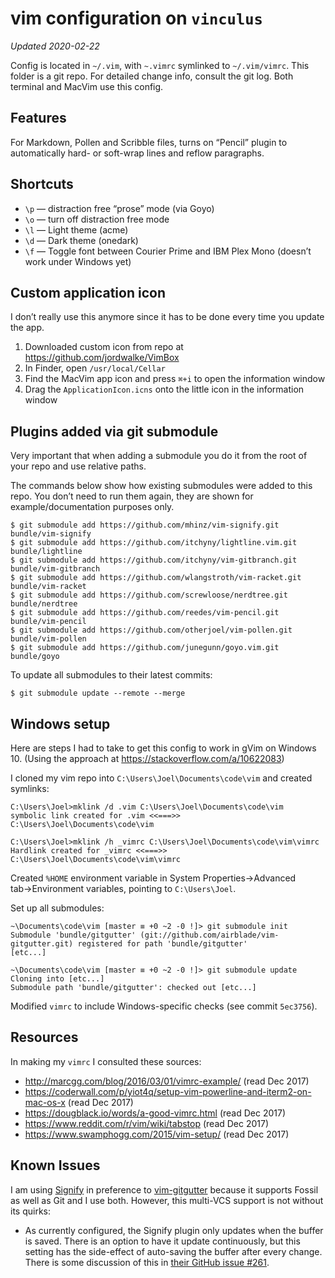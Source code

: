# vim configuration on `vinculus`

*Updated 2020-02-22*

Config is located in `~/.vim`, with `~.vimrc` symlinked to `~/.vim/vimrc`.
This folder is a git repo. For detailed change info, consult the git log.
Both terminal and MacVim use this config.

## Features

For Markdown, Pollen and Scribble files, turns on “Pencil” plugin to automatically hard- or
soft-wrap lines and reflow paragraphs.

## Shortcuts

* `\p` — distraction free “prose” mode (via Goyo)
* `\o` — turn off distraction free mode
* `\l` — Light theme (acme)
* `\d` — Dark theme (onedark)
* `\f` — Toggle font between Courier Prime and IBM Plex Mono (doesn’t work under Windows yet)

## Custom application icon

I don’t really use this anymore since it has to be done every time you update the app.

1. Downloaded custom icon from repo at <https://github.com/jordwalke/VimBox>
2. In Finder, open `/usr/local/Cellar`
3. Find the MacVim app icon and press `⌘+i` to open the information window
4. Drag the `ApplicationIcon.icns` onto the little icon in the information window

## Plugins added via git submodule

Very important that when adding a submodule you do it from the root of your repo and use relative
paths.

The commands below show how existing submodules were added to this repo. You don’t need to run them
again, they are shown for example/documentation purposes only.

    $ git submodule add https://github.com/mhinz/vim-signify.git bundle/vim-signify
    $ git submodule add https://github.com/itchyny/lightline.vim.git bundle/lightline
    $ git submodule add https://github.com/itchyny/vim-gitbranch.git bundle/vim-gitbranch
    $ git submodule add https://github.com/wlangstroth/vim-racket.git bundle/vim-racket
    $ git submodule add https://github.com/screwloose/nerdtree.git bundle/nerdtree
    $ git submodule add https://github.com/reedes/vim-pencil.git bundle/vim-pencil
    $ git submodule add https://github.com/otherjoel/vim-pollen.git bundle/vim-pollen
    $ git submodule add https://github.com/junegunn/goyo.vim.git bundle/goyo

To update all submodules to their latest commits:

    $ git submodule update --remote --merge

## Windows setup

Here are steps I had to take to get this config to work in gVim on Windows 10. 
(Using the approach at <https://stackoverflow.com/a/10622083>)

I cloned my vim repo into `C:\Users\Joel\Documents\code\vim` and created symlinks:

    C:\Users\Joel>mklink /d .vim C:\Users\Joel\Documents\code\vim
    symbolic link created for .vim <<===>> C:\Users\Joel\Documents\code\vim

    C:\Users\Joel>mklink /h _vimrc C:\Users\Joel\Documents\code\vim\vimrc
    Hardlink created for _vimrc <<===>> C:\Users\Joel\Documents\code\vim\vimrc
	
Created `%HOME` environment variable in System Properties→Advanced tab→Environment variables,
pointing to `C:\Users\Joel`.

Set up all submodules:

    ~\Documents\code\vim [master ≡ +0 ~2 -0 !]> git submodule init
    Submodule 'bundle/gitgutter' (git://github.com/airblade/vim-gitgutter.git) registered for path 'bundle/gitgutter'
    [etc...]
    
	~\Documents\code\vim [master ≡ +0 ~2 -0 !]> git submodule update
	Cloning into [etc...]
	Submodule path 'bundle/gitgutter': checked out [etc...]
	

Modified `vimrc` to include Windows-specific checks (see commit `5ec3756`).

## Resources

In making my `vimrc` I consulted these sources:

* <http://marcgg.com/blog/2016/03/01/vimrc-example/> (read Dec 2017)
* <https://coderwall.com/p/yiot4q/setup-vim-powerline-and-iterm2-on-mac-os-x> (read Dec 2017)
* <https://dougblack.io/words/a-good-vimrc.html> (read Dec 2017)
* <https://www.reddit.com/r/vim/wiki/tabstop> (read Dec 2017)
* <https://www.swamphogg.com/2015/vim-setup/> (read Dec 2017)

## Known Issues

I am using [Signify](https://github.com/mhinz/vim-signify) in preference to [vim-gitgutter](https://github.com/airblade/vim-gitgutter) because it supports Fossil as well as Git and I use both. However, this multi-VCS support is not without its quirks:

* As currently configured, the Signify plugin only updates when the buffer is saved. There is an option to have it update continuously, but this setting has the side-effect of auto-saving the buffer after every change. There is some discussion of this in [their GitHub issue #261](https://github.com/mhinz/vim-signify/issues/261).


